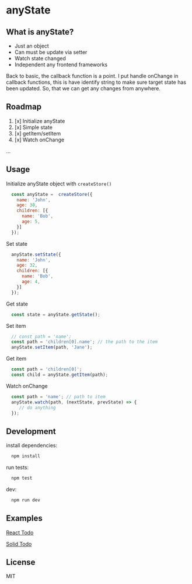 
# anyState


## What is anyState?
- Just an object
- Can must be update via setter
- Watch state changed
- Independent any frontend frameworks

Back to basic, the callback function is a point. I put handle onChange in callback functions, this is have identify string to make sure target state has been updated. So, that we can get any changes from anywhere.

## Roadmap
1. [x] Initialize anyState
2. [x] Simple state
3. [x] getItem/setItem
4. [x] Watch onChange

...


## Usage

Initialize anyState object with `createStore()`
  ```js
    const anyState =  createStore({
      name: 'John',
      age: 30,
      children: [{
        name: 'Bob',
        age: 5,
      }]
    });
  ```

Set state
  ```js
    anyState.setState({
      name: 'John',
      age: 32,
      children: [{
        name: 'Bob',
        age: 4,
      }]
    });
  ```

 Get state

  ```js
    const state = anyState.getState();
  ```

 Set item
  ```js
    // const path = 'name';
    const path = 'children[0].name'; // the path to the item
    anyState.setItem(path, 'Jane');
  ```

  Get item

  ```js
    const path = 'children[0]';
    const child = anyState.getItem(path);
  ```

  Watch onChange
  ```js
    const path = 'name'; // path to item
    anyState.watch(path, (nextState, prevState) => {
       // do anything
    });
  ```
## Development

  install dependencies:
  ```bash
    npm install
  ```

  run tests:
  ```bash
    npm test
  ```

  dev:
  ```bash
    npm run dev
  ```

## Examples
  [React Todo](/examples/todo-react)
  
  [Solid Todo](/examples/todo-solid)

## License
  MIT
